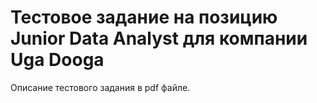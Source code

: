 # Тестовое задание на позицию Junior Data Analyst для компании Uga Dooga
Описание тестового задания в pdf файле.



